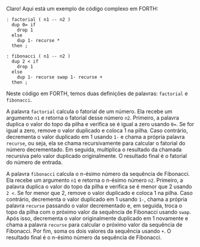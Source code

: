 Claro! Aqui está um exemplo de código complexo em FORTH:

```
: factorial ( n1 -- n2 )
  dup 0= if
    drop 1
  else
    dup 1- recurse *
  then ;

: fibonacci ( n1 -- n2 )
  dup 2 < if
    drop 1
  else
    dup 1- recurse swap 1- recurse +
  then ;
```

Neste código em FORTH, temos duas definições de palavras: `factorial` e `fibonacci`. 

A palavra `factorial` calcula o fatorial de um número. Ela recebe um argumento `n1` e retorna o fatorial desse número `n2`. Primeiro, a palavra duplica o valor do topo da pilha e verifica se é igual a zero usando `0=`. Se for igual a zero, remove o valor duplicado e coloca 1 na pilha. Caso contrário, decrementa o valor duplicado em 1 usando `1-` e chama a própria palavra `recurse`, ou seja, ela se chama recursivamente para calcular o fatorial do número decrementado. Em seguida, multiplica o resultado da chamada recursiva pelo valor duplicado originalmente. O resultado final é o fatorial do número de entrada.

A palavra `fibonacci` calcula o n-ésimo número da sequência de Fibonacci. Ela recebe um argumento `n1` e retorna o n-ésimo número `n2`. Primeiro, a palavra duplica o valor do topo da pilha e verifica se é menor que 2 usando `2 <`. Se for menor que 2, remove o valor duplicado e coloca 1 na pilha. Caso contrário, decrementa o valor duplicado em 1 usando `1-`, chama a própria palavra `recurse` passando o valor decrementado e, em seguida, troca o topo da pilha com o próximo valor da sequência de Fibonacci usando `swap`. Após isso, decrementa o valor originalmente duplicado em 1 novamente e chama a palavra `recurse` para calcular o próximo valor da sequência de Fibonacci. Por fim, soma os dois valores da sequência usando `+`. O resultado final é o n-ésimo número da sequência de Fibonacci.